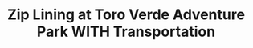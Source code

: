 ---
order: 70
image: "https://cdn.filestackcontent.com/dKRt5HYoSoKJ2MOXz4hD/convert?cache=true&compress=true&quality=90&w=1000&fit=max"
title:   Zip Lining at Toro Verde Adventure Park WITH Transportation
infose: Zoom and Zip through the trees of Puerto Rico!
link: "https://fareharbor.com/embeds/book/paradiseseekerspr/items/44638/calendar/2025/10/?asn=fhdn&asn-ref=turisteandoenpuertorico&ref=turisteandoenpuertorico&marketplace=yes&flow=no&full-items=yes"
---